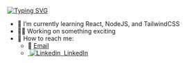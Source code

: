 [![Typing SVG](https://readme-typing-svg.demolab.com/?lines=👋+Hi+there,+I'm+Thomas)](https://git.io/typing-svg)

<!-- https://github.com/DenverCoder1/readme-typing-svg -->

- 🌱 I’m currently learning React, NodeJS, and TailwindCSS
- 👨‍💻 Working on something exciting
- 💬 How to reach me:
  - 📧 [Email](mailto:thong.dang0903@gmail.com)
  - [ ![Linkedin](https://i.stack.imgur.com/gVE0j.png)  LinkedIn](https://www.linkedin.com/in/minh-thong-dang-856b601a3/)
